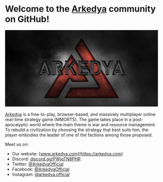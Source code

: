 # Welcome to the [Arkedya](https://arkedya.com) community on GitHub!

![Logo](/asset/banner.jpg)

[Arkedya](https://arkedya.com) is a free-to-play, browser-based, and massively multiplayer online real-time strategy game (MMORTS). The game takes place in a post-apocalyptic world where the main theme is war and resource management. To rebuild a civilization by choosing the strategy that best suits him, the player embodies the leader of one of the factions among those proposed.

Meet us on:

-   Our website: [www.arkedya.com](https://arkedya.com)
-   Discord: [discord.gg/PWjqTN8PHR](https://discord.gg/HEzvAPMGQQ)
-   Twitter: [@ArkedyaOfficial](https://twitter.com/ArkedyaOfficial)
-   Facebook: [@ArkedyaOfficial](https://www.facebook.com/ArkedyaOfficial)
-   Instagram: [@arkedya.official](https://www.instagram.com/arkedya.official)
